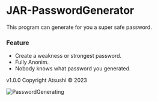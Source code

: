 # JAR-PasswordGenerator
This program can generate for you a super safe password.

### Feature
* Create a weakness or strongest password.
* Fully Anonim.
* Nobody knows what password you generated.

v1.0.0 
Copyright Atsushi © 2023

![PasswordGenerating](https://pasteboard.co/I2c2hvSFD6xc.png)

